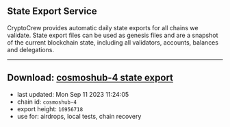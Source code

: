 ## State Export Service
CryptoCrew provides automatic daily state exports for all chains we validate. State export files can be used as genesis files and are a snapshot of the current blockchain state, including all validators, accounts, balances and delegations.

---
**Download: [cosmoshub-4 state export](https://dl.ccvalidators.com/SERVICE/cosmoshub/cosmoshub-4_export_16956718.json)**
---

- last updated: Mon Sep 11 2023 11:24:05
- chain id: `cosmoshub-4`
- export height: `16956718`
- use for: airdrops, local tests, chain recovery
